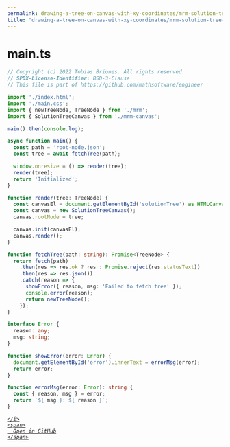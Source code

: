 ```yaml
---
permalink: drawing-a-tree-on-canvas-with-xy-coordinates/mrm-solution-tree---ep/src/main.ts.html
title: "drawing-a-tree-on-canvas-with-xy-coordinates/mrm-solution-tree---ep/src/main.ts"
---
```


# main.ts
```typescript
// Copyright (c) 2022 Tobias Briones. All rights reserved.
// SPDX-License-Identifier: BSD-3-Clause
// This file is part of https://github.com/mathsoftware/engineer

import './index.html';
import './main.css';
import { newTreeNode, TreeNode } from './mrm';
import { SolutionTreeCanvas } from './mrm-canvas';

main().then(console.log);

async function main() {
  const path = 'root-node.json';
  const tree = await fetchTree(path);

  window.onresize = () => render(tree);
  render(tree);
  return 'Initialized';
}

function render(tree: TreeNode) {
  const canvasEl = document.getElementById('solutionTree') as HTMLCanvasElement;
  const canvas = new SolutionTreeCanvas();
  canvas.rootNode = tree;

  canvas.init(canvasEl);
  canvas.render();
}

function fetchTree(path: string): Promise<TreeNode> {
  return fetch(path)
    .then(res => res.ok ? res : Promise.reject(res.statusText))
    .then(res => res.json())
    .catch(reason => {
      showError({ reason, msg: 'Failed to fetch tree' });
      console.error(reason);
      return newTreeNode();
    });
}

interface Error {
  reason: any;
  msg: string;
}

function showError(error: Error) {
  document.getElementById('error').innerText = errorMsg(error);
  return error;
}

function errorMsg(error: Error): string {
  const { reason, msg } = error;
  return `${ msg }: ${ reason }`;
}

```
<div class="social open-gh-btn my-4">
  <a class="btn btn-github" href="https://github.com/mathsoftware/engineer/tree/main/representation/repsymo/2dp/mrm/feat/drawing-a-tree-on-canvas-with-xy-coordinates/mrm-solution-tree---ep/src/main.ts" target="_blank">
    <i class="fab fa-github">
      
    </i>
    <span>
      Open in GitHub
    </span>
  </a>
</div>